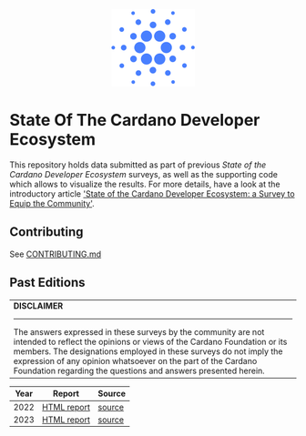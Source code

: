 <p align="center"><img src=".github/icon.svg" alt="Cardano [Logo]" /></p>

# State Of The Cardano Developer Ecosystem

This repository holds data submitted as part of previous _State of the Cardano Developer Ecosystem_ surveys, as well as the supporting code which allows to visualize the results. For more details, have a look at the introductory article ['State of the Cardano Developer Ecosystem: a Survey to Equip the Community'](https://cardanofoundation.org/en/news/state-of-the-cardano-developer-ecosystem-a-survey-to-equip-the-community/).

## Contributing

See [CONTRIBUTING.md](./CONTRIBUTING.md)

## Past Editions

<table> <tr> <td>
<strong>DISCLAIMER</strong>
<hr/>
The answers expressed in these surveys by the community are not intended to reflect the opinions or views of the Cardano Foundation or its members. The designations employed in these surveys do not imply the expression of any opinion whatsoever on the part of the Cardano Foundation regarding the questions and answers presented herein.
</td></tr></table>

| Year | Report                      | Source           |
| ---  | ---                         | ---              |
| 2022 | [HTML report][results-2022] | [source](./2022) |
| 2023 | [HTML report][results-2023] | [source](./2023) |

[results-2022]: https://cardano-foundation.github.io/state-of-the-developer-ecosystem/2022
[results-2023]: https://cardano-foundation.github.io/state-of-the-developer-ecosystem/2023
